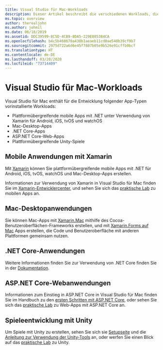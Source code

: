 ```yaml
---
title: Visual Studio für Mac-Workloads
description: Dieser Artikel beschreibt die verschiedenen Workloads, die in Visual Studio für Mac verwendet werden können, einschließlich mobiler Xamarin-Apps, ASP.NET Core und Unity für Spiele.
ms.topic: overview
author: therealjohn
ms.author: johmil
ms.date: 06/18/2019
ms.assetid: DDC39599-8C5D-4CB9-8DA5-229E085384CA
ms.openlocfilehash: b4c5b460670a438b1aeaeb11cd8ae540b39cf9b7
ms.sourcegitcommit: 2975d722a6d6e45f7887b05e9b526e91cffb0bcf
ms.translationtype: HT
ms.contentlocale: de-DE
ms.lasthandoff: 03/20/2020
ms.locfileid: "73714409"
---
```

# <a name="visual-studio-for-mac-workloads"></a>Visual Studio für Mac-Workloads

Visual Studio für Mac enthält für die Entwicklung folgender App-Typen vorinstallierte Workloads:

* Plattformübergreifende mobile Apps mit .NET unter Verwendung von Xamarin für Android, iOS, tvOS und watchOS
* Mac-Desktop-Apps
* .NET Core-Apps
* ASP.NET Core-Web-Apps
* Plattformübergreifende Unity-Spiele

## <a name="mobile-applications-with-xamarin"></a>Mobile Anwendungen mit Xamarin

Mit [Xamarin](xamarin.md) können Sie plattformübergreifende mobile Apps mit .NET für Android, iOS, tvOS, watchOS und Mac-Desktop-Apps erstellen.

Informationen zur Verwendung von Xamarin in Visual Studio für Mac finden Sie im [Xamarin-Entwicklercenter](https://developer.xamarin.com/), und sehen Sie sich das [praktische Lab](https://github.com/Microsoft/vs4mac-labs/tree/master/Mobile/Getting-Started) zu mobilen Apps an.

## <a name="mac-desktop-applications"></a>Mac-Desktopanwendungen

Sie können Mac-Apps mit [Xamarin.Mac](/xamarin/mac/) mithilfe des Cocoa-Benutzeroberflächen-Frameworks erstellen, und mit [Xamarin.Forms auf Mac](/xamarin/xamarin-forms/platform/other/mac) Apps erstellen, die Code und Benutzeroberfläche mit anderen Plattformen gemeinsam nutzen.

## <a name="net-core-applications"></a>.NET Core-Anwendungen

Weitere Informationen finden Sie zur Verwendung von .NET Core finden Sie in der [Dokumentation](/dotnet/core/).

## <a name="aspnet-core-web-applications"></a>ASP.NET Core-Webanwendungen

Informationen zum Einstieg in ASP.NET Core in Visual Studio für Mac finden Sie im Handbuch zu den [ersten Schritten mit ASP.NET Core](asp-net-core.md), oder sehen Sie sich das [praktische Lab](https://github.com/Microsoft/vs4mac-labs/tree/master/Web/Getting-Started) zu Web-Apps mit ASP.NET Core an.

## <a name="unity-game-development"></a>Spieleentwicklung mit Unity

Um Spiele mit Unity zu erstellen, sehen Sie sich sie [Setupseite](setup-vsmac-tools-unity.md) und die [Anleitung zur Verwendung der Unity-Tools](using-vsmac-tools-unity.md) an, oder werfen Sie einen Blick auf das [praktische Lab](https://github.com/Microsoft/vs4mac-labs/tree/master/Unity/Getting-Started) zu Unity.
